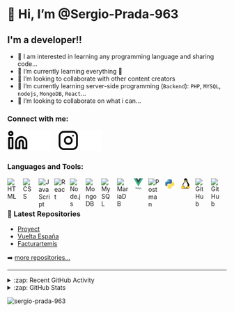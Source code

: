 # 👋 Hi, I’m @Sergio-Prada-963 

## I'm a  developer!!

- 👀 I am interested in learning any programming language and sharing code... 
- 🌱 I’m currently learning everything 🤣
- 👯 I’m looking to collaborate with other content creators
- 🌱 I’m currently learning server-side programming (`Backend`): `PHP`, `MYSQL`, `nodejs`, `MongoDB`, `React`...
- 💞️ I’m looking to collaborate on what i can...

### Connect with me:

[![website](./img/linkedin-light.svg)](https://www.linkedin.com/in/sergio-alejandro-r-0b3311278#gh-light-mode-only)
[![website](./img/linkedin-dark.svg)](https://www.linkedin.com/in/sergio-alejandro-r-0b3311278#gh-dark-mode-only)
&nbsp;&nbsp;
[![website](./img/instagram-light.svg)](https://instagram.com/sergio140705?utm_source=qr&igshid=MzNlNGNkZWQ4Mg%3D%3D#gh-light-mode-only)
[![website](./img/instagram-dark.svg)](https://instagram.com/sergio140705?utm_source=qr&igshid=MzNlNGNkZWQ4Mg%3D%3D#gh-dark-mode-only)

### Languages and Tools:


<img align="left" alt="HTML" width="26px" src="https://cdn.jsdelivr.net/gh/devicons/devicon/icons/html5/html5-original.svg" style="padding-right:10px;" />
<img align="left" alt="CSS" width="26px" src="https://cdn.jsdelivr.net/gh/devicons/devicon/icons/css3/css3-original.svg" style="padding-right:10px;" />
<img align="left" alt="JavaScript" width="26px" src="https://cdn.jsdelivr.net/gh/devicons/devicon/icons/javascript/javascript-original.svg" style="padding-right:10px;" />
<img align="left" alt="React" width="26px" src="https://cdn.jsdelivr.net/gh/devicons/devicon/icons/react/react-original.svg" style="padding-right:10px;" />
<img align="left" alt="Node.js" width="26px" src="https://cdn.jsdelivr.net/gh/devicons/devicon/icons/nodejs/nodejs-original.svg" style="padding-right:10px;" />
<img align="left" alt="MongoDB" width="26px" src="https://cdn.jsdelivr.net/gh/devicons/devicon/icons/mongodb/mongodb-original.svg" style="padding-right:10px;" />
<img align="left" alt="MySQL" width="26px" src="https://cdn.jsdelivr.net/gh/devicons/devicon/icons/mysql/mysql-original.svg" style="padding-right:10px;" />
<img align="left" alt="MariaDB" width="26px" src="https://www.vectorlogo.zone/logos/mariadb/mariadb-icon.svg" style="padding-right:10px;" />
<img align="left" alt="VueJs" width="26px" src="https://raw.githubusercontent.com/devicons/devicon/master/icons/vuejs/vuejs-original-wordmark.svg" style="padding-right:10px;" />
<img align="left" alt="Postman" width="26px" src="https://www.vectorlogo.zone/logos/getpostman/getpostman-icon.svg" style="padding-right:10px;" />
<img align="left" alt="Python" width="26px" src="https://raw.githubusercontent.com/devicons/devicon/master/icons/python/python-original.svg" style="padding-right:10px;" />
<img align="left" alt="Linux" width="26px" src="https://raw.githubusercontent.com/devicons/devicon/master/icons/linux/linux-original.svg" style="padding-right:10px;" />
<img align="left" alt="GitHub" width="26px" src="https://user-images.githubusercontent.com/3369400/139447912-e0f43f33-6d9f-45f8-be46-2df5bbc91289.png" style="padding-right:10px;" />
<img align="left" alt="GitHub" width="26px" src="https://user-images.githubusercontent.com/3369400/139448065-39a229ba-4b06-434b-bc67-616e2ed80c8f.png" style="padding-right:10px;" />

<br />
<br />

---


### 📕 Latest Repositories

<!-- BLOG-POST-LIST:START -->
- [Proyect](https://github.com/Sergio-Prada-963/Proyecto_N.P..git)
- [Vuelta España](https://github.com/Sergio-Prada-963/Vuelta-Espana.git)
- [Facturartemis](https://github.com/Sergio-Prada-963/facturartemis.git)
<!-- BLOG-POST-LIST:END -->

➡️ [more repositories...](https://github.com/Sergio-Prada-963?tab=repositories)

---

<details>
  <summary>:zap: Recent GitHub Activity</summary>
  
<!--START_SECTION:activity-->
<p align="left"> <a href="https://github.com/ryo-ma/github-profile-trophy"><img src="https://github-profile-trophy.vercel.app/?username=sergio-prada-963" alt="sergio-prada-963" /></a> </p>
![forgit1](https://github.com/Sergio-Prada-963/Sergio-Prada-963/assets/133453267/728e6576-ef46-439f-9dc1-27d477ae4e53)
<!--END_SECTION:activity-->

</details>

<details>
  <summary>:zap: GitHub Stats</summary>

  <p><img align="left" src="https://github-readme-stats.vercel.app/api/top-langs?username=Sergio-Prada-963&show_icons=true&locale=en&layout=compact" alt="Sergio-Prada*963" /></p>

  <p>&nbsp;<img align="center" src="https://github-readme-stats.vercel.app/api?username=Sergio-Prada-963&show_icons=true&locale=en" alt="Sergio-Prada*963" /></p>

  <p><img align="center" src="https://github-readme-streak-stats.herokuapp.com/?user=Sergio-Prada-963&" alt="Sergio-Prada*963" /></p>

</details>

<p align="left"> <img src="https://komarev.com/ghpvc/?username=Sergio-Prada-963&label=Profile%20views&color=0e75b6&style=flat" alt="sergio-prada-963" /> </p>
